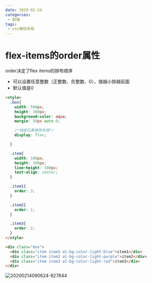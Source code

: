 ```yaml
---
date: 2020-02-24
categories: 
 - 前端
tags: 
 - css弹性布局
---
```

# flex-items的order属性

order决定了flex items的排布顺序

- 可以设置任意整数（正整数、负整数、0），值越小排越前面
- 默认值是0

```html
<style>
  .box{
    width: 500px;
    height: 300px;
    background-color: aqua;
    margin: 50px auto 0;

    /*块级元素弹性布局*/
    display: flex;

  }

  .item{
    width: 100px;
    height: 100px;
    line-height: 100px;
    text-align: center;
  }

  .item1{
    order: 3;
  }

  .item2{
    order: 1;
  }

  .item3{
    order: 2;
  }
</style>
```

```html
<div class="box">
  <div class="item item1 al-bg-color-light-blue">item1</div>
  <div class="item item2 al-bg-color-light-purple">item2</div>
  <div class="item item3 al-bg-color-light-red">item3</div>
</div>
```

![20200214090624-827844](https://alanlee-image-bed.oss-cn-shenzhen.aliyuncs.com/note_images/20200214090634-408722.png)

